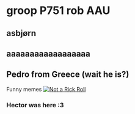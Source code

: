 # groop P751 rob AAU
## asbjørn
## aaaaaaaaaaaaaaaaaa
## Pedro from Greece (wait he is?)
Funny memes [![Not a Rick Roll](https://img.youtube.com/vi/dQw4w9WgXcQ/0.jpg)](https://www.youtube.com/watch?v=dQw4w9WgXcQ)
### Hector was here :3
